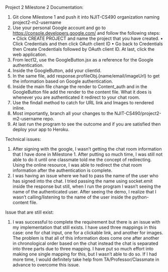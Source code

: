 Project 2 Milestone 2 Documentation:
1.	Git clone Milestone 1 and push it into NJIT-CS490 organization naming project2-m2-username
2.	Use your personal Google account and go to  https://console.developers.google.com/ and follow the following steps:
  •	Click CREATE PROJECT and name the project that you have created. 
  •	Click Credentials and then click OAuth client ID
  •	Go back to Credentials then Create Credentials followed by OAuth client ID. At last, click the web application. 
3.	From lect12, use the GoogleButton.jsx as a reference for the Google authentication.
4.	Inside the GoogleButton, add your clientId.
5.	In the same file, add response.profileObj.{name/email/imageUrl} to get the information based on Google authentication. 
6.	Inside the main file change the render to Content_auth and in the GoogleButton file add the render to the content file. What it does is whenever you are authenticated it redirect to your chat room. 
7.	Use the findall method to catch for URL link and Images to rendered inline. 
8.	Most importantly, branch all your changes to the NJIT-CS490/project2-m2-username repo.   
9.	At last run the program to see the outcome and if you are satisfied then deploy your app to Heroku.  

Technical issues:
1.	After signing with the google, I wasn’t getting the chat room information that I have done in Milestone 1. After putting so much time, I was still not able to do it until one classmate told me the concept of redirecting. Using the online resource, I was able to redirect the chat room information after the authentication is complete. 
2.	I was having an issue where we had to pass the name of the user who has signed into the chat. I tried passing the name using socket.emit inside the response but still, when I run the program I wasn’t seeing the name of the authenticated user. After seeing the demo, I realize that I wasn’t calling/listening to the name of the user inside the python-content file.     

Issue that are still exist:
1.	I was successful to complete the requirement but there is an issue with my implementation that still exists. I have used three mappings in this case: one for chat input, one for a clickable link, and another for images. The problem is that all of this information does come one after another in chronological order based on the chat instead the chat is separated into three parts due to three mapping. I have put so much effort into making one single mapping for this, but I wasn’t able to do so. If I had more time, I would definitely take help from TA/Professor/Classmate in advance to overcome this issue.  
